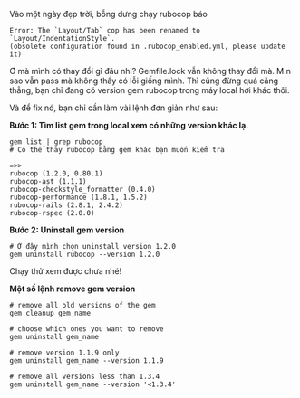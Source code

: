 Vào một ngày đẹp trời, bỗng dưng chạy rubocop báo
```
Error: The `Layout/Tab` cop has been renamed to `Layout/IndentationStyle`.
(obsolete configuration found in .rubocop_enabled.yml, please update it)
```
Ơ mà mình có thay đổi gì đâu nhỉ? Gemfile.lock vẫn không thay đổi mà. M.n sao vẫn pass mà không thấy có lỗi giống mình. Thì cũng đừng quá căng thẳng, bạn chỉ đang có version gem rubocop trong máy local hơi khác thôi.

Và để fix nó, bạn chỉ cần làm vài lệnh đơn giản như sau:

**Bước 1: Tìm list gem trong local xem có những version khác lạ.**
```
gem list | grep rubocop
# Có thể thay rubocop bằng gem khác bạn muốn kiểm tra

=>>
rubocop (1.2.0, 0.80.1)
rubocop-ast (1.1.1)
rubocop-checkstyle_formatter (0.4.0)
rubocop-performance (1.8.1, 1.5.2)
rubocop-rails (2.8.1, 2.4.2)
rubocop-rspec (2.0.0)
```

**Bước 2: Uninstall gem version**
```
# Ở đây mình chọn uninstall version 1.2.0
gem uninstall rubocop --version 1.2.0
```

Chạy thử xem được chưa nhé!

**Một số lệnh remove gem version**

```
# remove all old versions of the gem
gem cleanup gem_name

# choose which ones you want to remove
gem uninstall gem_name

# remove version 1.1.9 only
gem uninstall gem_name --version 1.1.9

# remove all versions less than 1.3.4
gem uninstall gem_name --version '<1.3.4'
```

